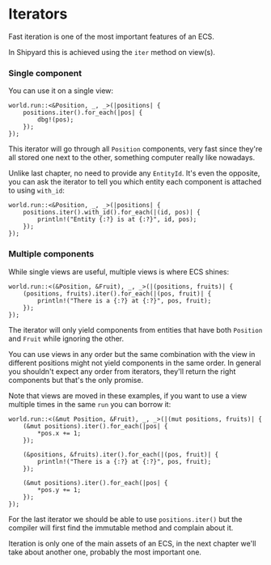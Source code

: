 # Iterators

Fast iteration is one of the most important features of an ECS.

In Shipyard this is achieved using the `iter` method on view(s).

### Single component

You can use it on a single view:

```rust, noplaypen
world.run::<&Position, _, _>(|positions| {
    positions.iter().for_each(|pos| {
        dbg!(pos);
    });
});
```

This iterator will go through all `Position` components, very fast since they're all stored one next to the other, something computer really like nowadays.

Unlike last chapter, no need to provide any `EntityId`. It's even the opposite, you can ask the iterator to tell you which entity each component is attached to using `with_id`:

```rust, noplaypen
world.run::<&Position, _, _>(|positions| {
    positions.iter().with_id().for_each(|(id, pos)| {
        println!("Entity {:?} is at {:?}", id, pos);
    });
});
```

### Multiple components

While single views are useful, multiple views is where ECS shines:

```rust, noplaypen
world.run::<(&Position, &Fruit), _, _>(|(positions, fruits)| {
    (positions, fruits).iter().for_each(|(pos, fruit)| {
        println!("There is a {:?} at {:?}", pos, fruit);
    });
});
```

The iterator will only yield components from entities that have both `Position` and `Fruit` while ignoring the other.

You can use views in any order but the same combination with the view in different positions might not yield components in the same order. In general you shouldn't expect any order from iterators, they'll return the right components but that's the only promise.

Note that views are moved in these examples, if you want to use a view multiple times in the same `run` you can borrow it:

```rust, noplaypen
world.run::<(&mut Position, &Fruit), _, _>(|(mut positions, fruits)| {
    (&mut positions).iter().for_each(|pos| {
        *pos.x += 1;
    });

    (&positions, &fruits).iter().for_each(|(pos, fruit)| {
        println!("There is a {:?} at {:?}", pos, fruit);
    });

    (&mut positions).iter().for_each(|pos| {
        *pos.y += 1;
    });
});
```

For the last iterator we should be able to use `positions.iter()` but the compiler will first find the immutable method and complain about it.

Iteration is only one of the main assets of an ECS, in the next chapter we'll take about another one, probably the most important one.
